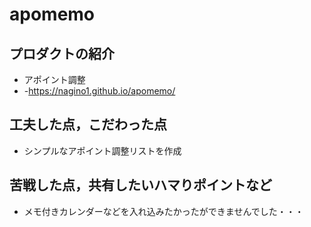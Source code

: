 # apomemo

## プロダクトの紹介

- アポイント調整
- -https://nagino1.github.io/apomemo/

## 工夫した点，こだわった点

- シンプルなアポイント調整リストを作成

## 苦戦した点，共有したいハマりポイントなど

- メモ付きカレンダーなどを入れ込みたかったができませんでした・・・

